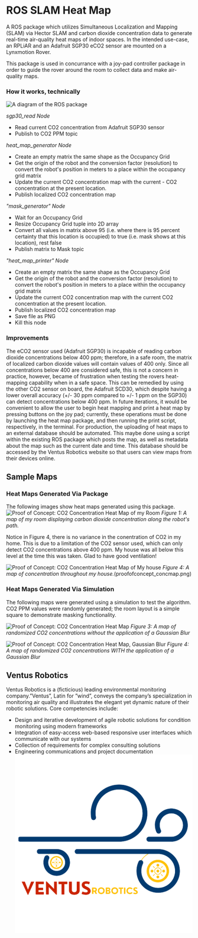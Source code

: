 # ROS SLAM Heat Map

A ROS package which utilizes Simultaneous Localization and Mapping (SLAM) via Hector SLAM and carbon dioxide concentration data to generate real-time air-quality heat maps of indoor spaces. In the intended use-case, an RPLiAR and an Adafruit SGP30 eCO2 sensor are mounted on a Lynxmotion Rover.

This package is used in concurrance with a joy-pad controller package in order to guide the rover around the room to collect data and make air-quality maps.

### How it works, technically

![A diagram of the ROS package](infrastructure.png)

_sgp30_read Node_

- Read current CO2 concentration from Adafruit SGP30 sensor
- Publish to CO2 PPM topic

_heat_map_generator Node_

- Create an empty matrix the same shape as the Occupancy Grid
- Get the origin of the robot and the conversion factor (resolution) to convert the robot's position in meters to a place within the occupancy grid matrix
- Update the current CO2 concentration map with the current - CO2 concentration at the present location.
- Publish localized CO2 concentration map

_"mask_generator" Node_

- Wait for an Occupancy Grid
- Resize Occupancy Grid tuple into 2D array
- Convert all values in matrix above 95 (i.e. where there is 95 percent certainty that this location is occupied) to true (i.e. mask shows at this location), rest false
- Publish matrix to Mask topic

_"heat_map_printer" Node_

- Create an empty matrix the same shape as the Occupancy Grid
- Get the origin of the robot and the conversion factor (resolution) to convert the robot's position in meters to a place within the occupancy grid matrix
- Update the current CO2 concentration map with the current CO2 concentration at the present location.
- Publish localized CO2 concentration map
- Save file as PNG
- Kill this node

### Improvements

The eCO2 sensor used (Adafruit SGP30) is incapable of reading carbon dioxide concentrations below 400 ppm; therefore, in a safe room, the matrix of localized carbon dioxide values will contain values of 400 only. Since all concentrations below 400 are considered safe, this is not a concern in practice, however, became of frustration when testing the rovers heat-mapping capability when in a safe space. This can be remedied by using the other CO2 sensor on board, the Adafruit SCD30, which despite having a lower overall accuracy (+/- 30 ppm compared to +/- 1 ppm on the SGP30) can detect concentrations below 400 ppm.
In future iterations, it would be convenient to allow the user to begin heat mapping and print a heat map by pressing buttons on the joy pad; currently, these operations must be done by launching the heat map package, and then running the print script, respectively, in the terminal.
For production, the uploading of heat maps to an external database should be automated. This maybe done using a script within the existing ROS package which posts the map, as well as metadata about the map such as the current date and time. This database should be accessed by the Ventus Robotics website so that users can view maps from their devices online.

## Sample Maps

### Heat Maps Generated Via Package

The following images show heat maps generated using this package.
![Proof of Concept: CO2 Concentration Heat Map of my Room](HM_room_variance.png)
_Figure 1: A map of my room displaying carbon dioxide concentration along the robot's path._

Notice in Figure 4, there is no variance in the conentration of CO2 in my home. This is due to a limitation of the CO2 sensor used, which can only detect CO2 concentrations above 400 ppm. My house was all below this level at the time this was taken. Glad to have good ventilation!

![Proof of Concept: CO2 Concentration Heat Map of My house](HM_sim_conv.png)
_Figure 4: A map of concentration throughout my house._(proofofconcept_concmap.png)

### Heat Maps Generated Via Simulation

The following maps were generated using a simulation to test the algorithm. CO2 PPM values were randomly generated; the room layout is a simple square to demonstrate masking functionality.

![Proof of Concept: CO2 Concentration Heat Map](HM_sim_noconv.png)
_Figure 3: A map of randomized CO2 concentrations without the application of a Gaussian Blur_

![Proof of Concept: CO2 Concentration Heat Map, Gaussian Blur](HM_sim_conv.png)
_Figure 4: A map of randomized CO2 concentrations WITH the application of a Gaussian Blur_

## Ventus Robotics

Ventus Robotics is a (ficticious) leading environmental monitoring company.”Ventus”, Latin for ”wind”, conveys the company’s specialization
in monitoring air quality and illustrates the elegant yet dynamic nature of their robotic solutions.
Core competencies include:

- Design and iterative development of agile robotic solutions for condition monitoring using modern frameworks
- Integration of easy-access web-based responsive user interfaces which communicate with our systems
- Collection of requirements for complex consulting solutions
- Engineering communications and project documentation
  ![Ventus Robotics Logo](ventus_robotics_logo.png)

